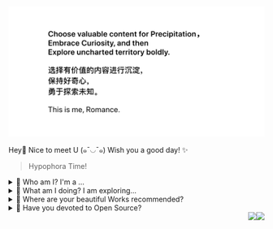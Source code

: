 <p align="center">
  <img src="./img/readme.png">
</p>

Hey👋 Nice to meet U (๑¯◡¯๑) Wish you a good day! ✨

> Hypophora Time!

<details>
<summary>🌷 Who am I? I'm a ...</summary>
· Front end developer on [React](react.dev).
</details>

<details>
<summary>🍓 What am I doing? I am exploring...</summary>
· UI/UX Design
· Web 3D
· Data Visualization.
</details>

<details>
<summary>🍧 Where are your beautiful Works recommended?</summary>
1. <a href="https://github.com/junur/Getting_Started_with_Node.js"><img src="https://ghrm.vercel.app/api/pin/?username=junur&repo=Node.js-Tour" /></a>
</details>

<details>
<summary>🪻 Have you devoted to Open Source? </summary>
Sure! The following are my engagements: ...
1. MDN Web Docs - MDN 中文文档翻译
Repo: https://github.com/mdn/translated-content
CSS排版 - 网格: https://developer.mozilla.org/zh-CN/docs/Learn/CSS/CSS_layout/Grids
<br/>
2. React Doc
3. Three.js 中文文档翻译
Repo: https://github.com/threejs
</details>

<img align="right" src="https://komarev.com/ghpvc/?username=junur&label=Profile%20views&color=0e75b6&style=flat-square">
<img align="right" src="https://img.shields.io/github/stars/junur?color=pink&style=flat-square">

